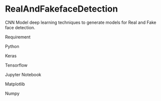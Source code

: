 # RealAndFakefaceDetection
CNN Model deep learning techniques to generate models for Real and Fake face detection.



Requirement

Python

Keras

Tensorflow

Jupyter Notebook

Matplotlib

Numpy
